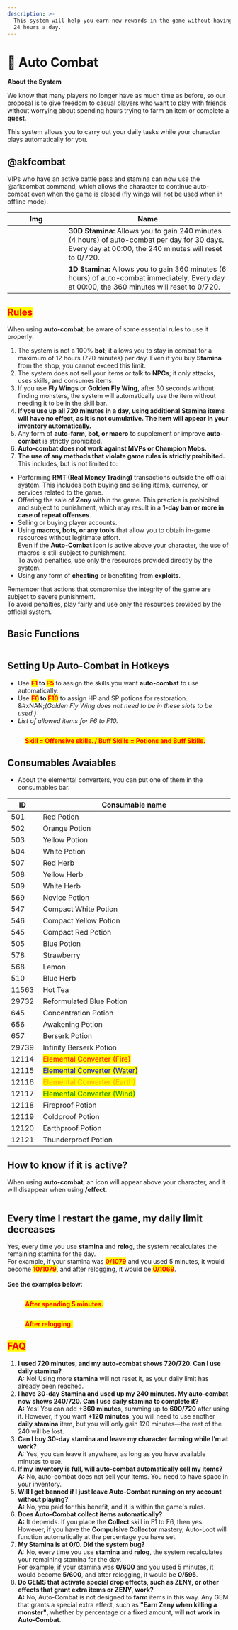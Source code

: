```yaml
---
description: >-
  This system will help you earn new rewards in the game without having to play
  24 hours a day.
---
```


# 🤖 Auto Combat

**About the System**

We know that many players no longer have as much time as before, so our proposal is to give freedom to casual players who want to play with friends without worrying about spending hours trying to farm an item or complete a **quest**.&#x20;

This system allows you to carry out your daily tasks while your character plays automatically for you.

## @akfcombat

VIPs who have an active battle pass and stamina can now use the @afkcombat command, which allows the character to continue auto-combat even when the game is closed (fly wings will not be used when in offline mode).

<table><thead><tr><th width="114">Img</th><th>Name</th></tr></thead><tbody><tr><td><img src="../.gitbook/assets/29727 (1).png" alt="" data-size="original"></td><td><strong>30D Stamina:</strong> Allows you to gain 240 minutes (4 hours) of auto-combat per day for 30 days. <br>Every day at 00:00, the 240 minutes will reset to 0/720.</td></tr><tr><td><img src="../.gitbook/assets/29728 (1).png" alt="" data-size="original"></td><td><strong>1D Stamina:</strong> Allows you to gain 360 minutes (6 hours) of auto-combat immediately. Every day at 00:00, the 360 minutes will reset to 0/720.</td></tr></tbody></table>

## <mark style="color:red;">**Rules**</mark>

When using **auto-combat**, be aware of some essential rules to use it properly:

1. The system is not a 100% **bot**; it allows you to stay in combat for a maximum of 12 hours (720 minutes) per day. Even if you buy **Stamina** from the shop, you cannot exceed this limit.
2. The system does not sell your items or talk to **NPCs**; it only attacks, uses skills, and consumes items.
3. If you use **Fly Wings** or **Golden Fly Wing**, after 30 seconds without finding monsters, the system will automatically use the item without needing it to be in the skill bar.
4. **If you use up all 720 minutes in a day, using additional Stamina items will have no effect, as it is not cumulative. The item will appear in your inventory automatically.**
5. Any form of **auto-farm, bot, or macro** to supplement or improve **auto-combat** is strictly prohibited.
6. **Auto-combat does not work against MVPs or Champion Mobs.**
7. **The use of any methods that violate game rules is strictly prohibited.** This includes, but is not limited to:

* Performing **RMT (Real Money Trading)** transactions outside the official system. This includes both buying and selling items, currency, or services related to the game.
* Offering the sale of **Zeny** within the game. This practice is prohibited and subject to punishment, which may result in a **1-day ban or more in case of repeat offenses**.
* Selling or buying player accounts.
* Using **macros, bots, or any tools** that allow you to obtain in-game resources without legitimate effort.\
  Even if the **Auto-Combat** icon is active above your character, the use of macros is still subject to punishment.\
  To avoid penalties, use only the resources provided directly by the system.
* Using any form of **cheating** or benefiting from **exploits**.

Remember that actions that compromise the integrity of the game are subject to severe punishment.\
To avoid penalties, play fairly and use only the resources provided by the official system.

## **Basic Functions**

<figure><img src="../.gitbook/assets/112.png" alt=""><figcaption></figcaption></figure>

## **Setting Up Auto-Combat in Hotkeys**

* Use <mark style="color:red;">**F1**</mark>**&#x20;to&#x20;**<mark style="color:red;">**F5**</mark> to assign the skills you want **auto-combat** to use automatically.
* Use <mark style="color:red;">**F6**</mark>**&#x20;to&#x20;**<mark style="color:red;">**F10**</mark> to assign HP and SP potions for restoration.\
  &#xNAN;_(Golden Fly Wing does not need to be in these slots to be used.)_
* _List of allowed items for F6 to F10._

<figure><img src="../.gitbook/assets/Sem título.png" alt=""><figcaption><p><mark style="color:red;"><strong>Skill = Offensive skills. / Buff Skills = Potions and Buff Skills.</strong></mark></p></figcaption></figure>

## Consumables Avaiables

* About the elemental converters, you can put one of them in the consumables bar.

<table><thead><tr><th>ID</th><th width="660">Consumable name</th></tr></thead><tbody><tr><td>501</td><td><img src="../.gitbook/assets/501 (1).png" alt="" data-size="line"> Red Potion</td></tr><tr><td>502</td><td><img src="../.gitbook/assets/502 (1).png" alt="" data-size="line"> Orange Potion</td></tr><tr><td>503</td><td><img src="../.gitbook/assets/503 (1).png" alt="" data-size="line"> Yellow Potion</td></tr><tr><td>504</td><td><img src="../.gitbook/assets/504 (1).png" alt="" data-size="line"> White Potion</td></tr><tr><td>507</td><td><img src="../.gitbook/assets/507 (1).png" alt="" data-size="line"> Red Herb</td></tr><tr><td>508</td><td><img src="../.gitbook/assets/508 (1).png" alt="" data-size="line"> Yellow Herb</td></tr><tr><td>509</td><td><img src="../.gitbook/assets/509 (1).png" alt="" data-size="line"> White Herb</td></tr><tr><td>569</td><td><img src="../.gitbook/assets/569 (1).png" alt="" data-size="line"> Novice Potion</td></tr><tr><td>547</td><td><img src="../.gitbook/assets/547 (3).png" alt="" data-size="line"> Compact White Potion</td></tr><tr><td>546</td><td><img src="../.gitbook/assets/546 (1).png" alt="" data-size="line"> Compact Yellow Potion</td></tr><tr><td>545</td><td><img src="../.gitbook/assets/545 (1).png" alt="" data-size="line"> Compact Red Potion</td></tr><tr><td>505</td><td><img src="../.gitbook/assets/505 (2).png" alt="" data-size="line"> Blue Potion</td></tr><tr><td>578</td><td><img src="../.gitbook/assets/578 (2).png" alt="" data-size="line"> Strawberry</td></tr><tr><td>568</td><td><img src="../.gitbook/assets/568 (1).png" alt="" data-size="line"> Lemon</td></tr><tr><td>510</td><td><img src="../.gitbook/assets/510 (1).png" alt="" data-size="line"> Blue Herb</td></tr><tr><td>11563</td><td><img src="../.gitbook/assets/11563 (1).png" alt="" data-size="line"> Hot Tea</td></tr><tr><td>29732</td><td><img src="../.gitbook/assets/505 (3).png" alt="" data-size="line"> Reformulated Blue Potion</td></tr><tr><td>645</td><td><img src="../.gitbook/assets/image (1) (1) (1) (1) (1) (1) (1) (1) (1) (1).png" alt=""> Concentration Potion</td></tr><tr><td>656</td><td><img src="../.gitbook/assets/image (1) (1) (1) (1) (1) (1) (1) (1) (1).png" alt=""> Awakening Potion</td></tr><tr><td>657</td><td><img src="../.gitbook/assets/image (3) (1) (1) (1) (1) (1).png" alt=""> Berserk Potion </td></tr><tr><td>29739</td><td><img src="../.gitbook/assets/image (5) (1) (1) (1) (1).png" alt=""> Infinity Berserk Potion</td></tr><tr><td>12114</td><td><img src="../.gitbook/assets/image (6) (1) (1) (1).png" alt=""> <mark style="color:red;">Elemental Converter (Fire)</mark> </td></tr><tr><td>12115</td><td><img src="../.gitbook/assets/image (7) (1) (1) (1).png" alt=""> <mark style="color:blue;">Elemental Converter (Water)</mark></td></tr><tr><td>12116</td><td><img src="../.gitbook/assets/image (8) (1) (1) (1).png" alt=""> <mark style="color:orange;">Elemental Converter (Earth)</mark></td></tr><tr><td>12117</td><td><img src="../.gitbook/assets/image (9) (1) (1).png" alt=""> <mark style="color:green;">Elemental Converter (Wind)</mark></td></tr><tr><td>12118</td><td><img src="../.gitbook/assets/image (657).png" alt=""> Fireproof Potion</td></tr><tr><td>12119</td><td><img src="../.gitbook/assets/image (656).png" alt=""> Coldproof Potion</td></tr><tr><td>12120</td><td><img src="../.gitbook/assets/image (653).png" alt=""> Earthproof Potion</td></tr><tr><td>12121</td><td><img src="../.gitbook/assets/image (654).png" alt=""> Thunderproof Potion</td></tr></tbody></table>

## **How to know if it is active?**

When using **auto-combat**, an icon will appear above your character, and it will disappear when using **/effect**.

<figure><img src="../.gitbook/assets/image (185).png" alt=""><figcaption></figcaption></figure>

## **Every time I restart the game, my daily limit decreases**

Yes, every time you use **stamina** and **relog**, the system recalculates the remaining stamina for the day.\
For example, if your stamina was <mark style="color:red;">**0/1079**</mark> and you used 5 minutes, it would become <mark style="color:red;">**10/1079**</mark>, and after relogging, it would be <mark style="color:red;">**0/1069**</mark>.\
\
**See the examples below:**

<figure><img src="../.gitbook/assets/image (418).png" alt=""><figcaption><p><mark style="color:red;"><strong>After spending 5 minutes.</strong></mark></p></figcaption></figure>

<figure><img src="../.gitbook/assets/image (440).png" alt=""><figcaption><p><mark style="color:red;"><strong>After relogging.</strong></mark></p></figcaption></figure>

## <mark style="color:red;">**FAQ**</mark>

1. **I used 720 minutes, and my auto-combat shows 720/720. Can I use daily stamina?**\
   **A:** No! Using more **stamina** will not reset it, as your daily limit has already been reached.
2. **I have 30-day Stamina and used up my 240 minutes. My auto-combat now shows 240/720. Can I use daily stamina to complete it?**\
   **A:** Yes! You can add **+360 minutes**, summing up to **600/720** after using it. However, if you want **+120 minutes**, you will need to use another **daily stamina** item, but you will only gain 120 minutes—the rest of the 240 will be lost.
3. **Can I buy 30-day stamina and leave my character farming while I’m at work?**\
   **A:** Yes, you can leave it anywhere, as long as you have available minutes to use.
4. **If my inventory is full, will auto-combat automatically sell my items?**\
   **A:** No, auto-combat does not sell your items. You need to have space in your inventory.
5. **Will I get banned if I just leave Auto-Combat running on my account without playing?**\
   **A:** No, you paid for this benefit, and it is within the game's rules.
6. **Does Auto-Combat collect items automatically?**\
   **A:** It depends. If you place the **Collect** skill in F1 to F6, then yes. However, if you have the **Compulsive Collector** mastery, Auto-Loot will function automatically at the percentage you have set.
7. **My Stamina is at 0/0. Did the system bug?**\
   **A:** No, every time you use **stamina** and **relog**, the system recalculates your remaining stamina for the day.\
   For example, if your stamina was **0/600** and you used 5 minutes, it would become **5/600**, and after relogging, it would be **0/595**.
8. **Do GEMS that activate special drop effects, such as ZENY, or other effects that grant extra items or ZENY, work?**\
   **A:** No, Auto-Combat is not designed to **farm** items in this way. Any GEM that grants a special extra effect, such as **"Earn Zeny when killing a monster"**, whether by percentage or a fixed amount, will **not work in Auto-Combat**.
